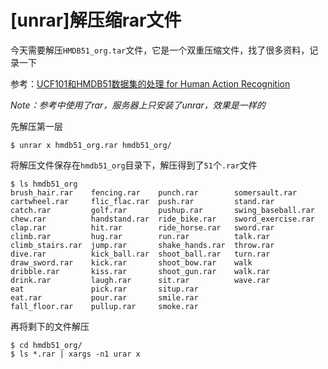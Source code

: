 
# [unrar]解压缩rar文件

今天需要解压`HMDB51_org.tar`文件，它是一个双重压缩文件，找了很多资料，记录一下

参考：[UCF101和HMDB51数据集的处理 for Human Action Recognition](https://blog.csdn.net/Amazingren/article/details/105408049)

*Note：参考中使用了rar，服务器上只安装了unrar，效果是一样的*

先解压第一层

```
$ unrar x hmdb51_org.rar hmdb51_org/
```

将解压文件保存在`hmdb51_org`目录下，解压得到了`51`个`.rar`文件

```
$ ls hmdb51_org
brush_hair.rar    fencing.rar    punch.rar        somersault.rar
cartwheel.rar     flic_flac.rar  push.rar         stand.rar
catch.rar         golf.rar       pushup.rar       swing_baseball.rar
chew.rar          handstand.rar  ride_bike.rar    sword_exercise.rar
clap.rar          hit.rar        ride_horse.rar   sword.rar
climb.rar         hug.rar        run.rar          talk.rar
climb_stairs.rar  jump.rar       shake_hands.rar  throw.rar
dive.rar          kick_ball.rar  shoot_ball.rar   turn.rar
draw_sword.rar    kick.rar       shoot_bow.rar    walk
dribble.rar       kiss.rar       shoot_gun.rar    walk.rar
drink.rar         laugh.rar      sit.rar          wave.rar
eat               pick.rar       situp.rar
eat.rar           pour.rar       smile.rar
fall_floor.rar    pullup.rar     smoke.rar
```

再将剩下的文件解压

```
$ cd hmdb51_org/
$ ls *.rar | xargs -n1 urar x
```